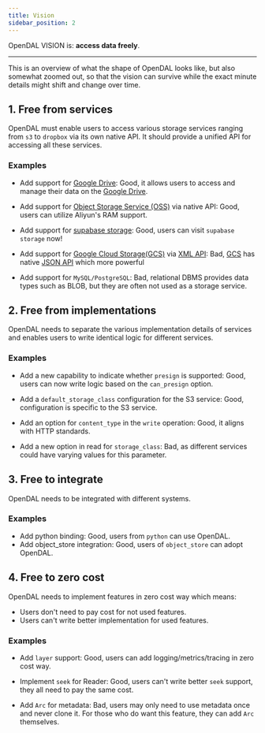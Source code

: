 ```yaml
---
title: Vision
sidebar_position: 2
---
```


OpenDAL VISION is: **access data freely**.

---

This is an overview of what the shape of OpenDAL looks like, but also somewhat zoomed out, so that the vision can survive while the exact minute details might shift and change over time.

## 1. Free from services

OpenDAL must enable users to access various storage services ranging from `s3` to `dropbox` via its own native API. It should provide a unified API for accessing all these services.

### Examples

- Add support for [Google Drive](https://www.google.com/drive/): Good, it allows users to access and manage their data on the [Google Drive](https://www.google.com/drive/).
- Add support for [Object Storage Service (OSS)](https://www.alibabacloud.com/product/object-storage-service) via native API: Good, users can utilize Aliyun's RAM support.
- Add support for [supabase storage](https://supabase.com/docs/guides/storage): Good, users can visit `supabase storage` now!


- Add support for [Google Cloud Storage(GCS)](https://cloud.google.com/storage) via [XML API](https://cloud.google.com/storage/docs/xml-api/overview): Bad, [GCS](https://cloud.google.com/storage) has native [JSON API](https://cloud.google.com/storage/docs/json_api) which more powerful
- Add support for `MySQL/PostgreSQL`: Bad, relational DBMS provides data types such as BLOB, but they are often not used as a storage service.

## 2. Free from implementations

OpenDAL needs to separate the various implementation details of services and enables users to write identical logic for different services.

### Examples

- Add a new capability to indicate whether `presign` is supported: Good, users can now write logic based on the `can_presign` option.
- Add a `default_storage_class` configuration for the S3 service: Good, configuration is specific to the S3 service.
- Add an option for `content_type` in the `write` operation: Good, it aligns with HTTP standards.


- Add a new option in read for `storage_class`: Bad, as different services could have varying values for this parameter.

## 3. Free to integrate

OpenDAL needs to be integrated with different systems.

### Examples

- Add python binding: Good, users from `python` can use OpenDAL.
- Add object_store integration: Good, users of `object_store` can adopt OpenDAL.

## 4. Free to zero cost

OpenDAL needs to implement features in zero cost way which means:

- Users don't need to pay cost for not used features.
- Users can't write better implementation for used features.

### Examples

- Add `layer` support: Good, users can add logging/metrics/tracing in zero cost way.
- Implement `seek` for Reader: Good, users can't write better `seek` support, they all need to pay the same cost.


- Add `Arc` for metadata: Bad, users may only need to use metadata once and never clone it. For those who do want this feature, they can add `Arc` themselves.

